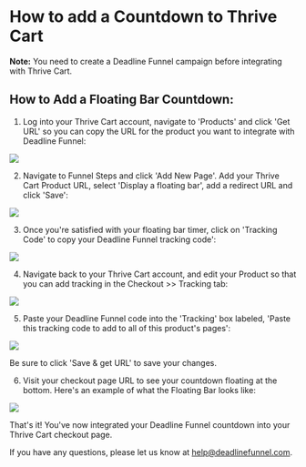 # How to add a Countdown to Thrive Cart

**Note:** You need to create a Deadline Funnel campaign before integrating with Thrive Cart.

## How to Add a Floating Bar Countdown:

1. Log into your Thrive Cart account, navigate to 'Products' and click 'Get URL' so you can copy the URL for the product you want to integrate with Deadline Funnel:

![](https://s3.amazonaws.com/helpscout.net/docs/assets/53974d6ce4b0c76107b109d1/images/596fc93c2c7d3a73488b3f29/file-uNACwuj4JP.png)

2. Navigate to Funnel Steps and click 'Add New Page'. Add your Thrive Cart Product URL, select 'Display a floating bar', add a redirect URL and click 'Save':

![](https://s3.amazonaws.com/helpscout.net/docs/assets/53974d6ce4b0c76107b109d1/images/5c783c362c7d3a0cb932155e/file-JDPyIgnWsG.png)

3. Once you're satisfied with your floating bar timer, click on 'Tracking Code' to copy your Deadline Funnel tracking code':

![](https://s3.amazonaws.com/helpscout.net/docs/assets/53974d6ce4b0c76107b109d1/images/5a7b84f70428634376cfec58/file-nCV9LRDZSb.png)

4. Navigate back to your Thrive Cart account, and edit your Product so that you can add tracking in the Checkout &gt;&gt; Tracking tab:

![](https://s3.amazonaws.com/helpscout.net/docs/assets/53974d6ce4b0c76107b109d1/images/5ab2bd122c7d3a56d88730b9/file-6TNrEYgfFe.png)

5. Paste your Deadline Funnel code into the 'Tracking' box labeled, 'Paste this tracking code to add to all of this product's pages':

![](https://s3.amazonaws.com/helpscout.net/docs/assets/53974d6ce4b0c76107b109d1/images/5ab2bd812c7d3a56d88730bb/file-96P9ynxLMS.png)

Be sure to click 'Save & get URL' to save your changes.

6. Visit your checkout page URL to see your countdown floating at the bottom. Here's an example of what the Floating Bar looks like:

![](https://s3.amazonaws.com/helpscout.net/docs/assets/53974d6ce4b0c76107b109d1/images/5c65c0a12c7d3a66e32e783a/file-r2622Bfum3.png)

That's it! You've now integrated your Deadline Funnel countdown into your Thrive Cart checkout page.

If you have any questions, please let us know at [help@deadlinefunnel.com](mailto:mailto:help@deadlinefunnel.com).

